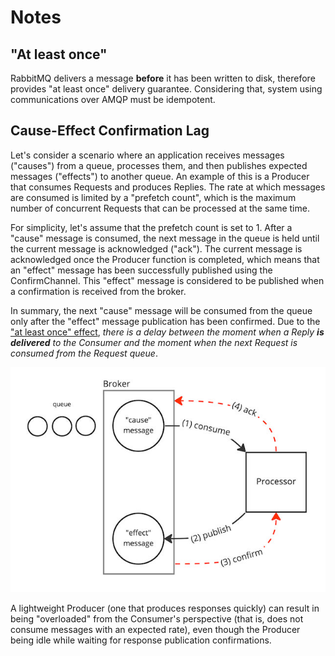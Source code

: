 # Notes

## "At least once"

RabbitMQ delivers a message **before** it has been written to disk, therefore provides "at least
once" delivery guarantee. Considering that, system using communications over AMQP
must be idempotent.

## Cause-Effect Confirmation Lag

Let's consider a scenario where an application receives messages ("causes") from a queue, processes
them, and then publishes expected messages ("effects") to another queue. An example of this is a
Producer that consumes Requests and produces Replies. The rate at which messages are consumed is
limited by a "prefetch count", which is the maximum number of concurrent Requests that can be
processed at the same time.

For simplicity, let's assume that the prefetch count is set to 1. After a "cause" message is
consumed, the next message in the queue is held until the current message is acknowledged ("ack").
The current message is acknowledged once the Producer function is completed, which means that an
"effect" message has been successfully published using the ConfirmChannel. This "effect" message is
considered to be published when a confirmation is received from the broker.

In summary, the next "cause" message will be consumed from the queue only after the "effect" message
publication has been confirmed. Due to the ["at least once" effect](#-at-least-once-), *there is a
delay between the moment when a Reply **is delivered** to the Consumer and the moment when the
next Request is consumed from the Request queue*.

<a href="https://miro.com/app/board/uXjVOoy0ImU=/?moveToWidget=3458764545934661005&cot=14">
<picture>
<source media="(prefers-color-scheme: dark)" srcset="lag-dark.jpg">
<img alt="Confirmation Lag" width="640" src="lag-light.jpg">
</picture>
</a>

A lightweight Producer (one that produces responses quickly) can result in being "overloaded"
from the Consumer's perspective (that is, does not consume messages with an expected rate), even
though the Producer being idle while waiting for response publication confirmations.
